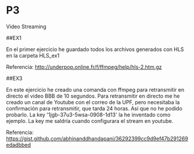 # P3
 Video Streaming

##EX1

En el primer ejercicio he guardado todos los archivos generados con HLS en la carpeta HLS_ex1

Referencia: http://underpop.online.fr/f/ffmpeg/help/hls-2.htm.gz


##EX3

En este ejercicio he creado una comanda con ffmpeg para retransmitir en directo el video BBB de 10 segundos.
Para retransmitir en directo me he creado un canal de Youtube con el correo de la UPF, pero necesitaba la confirmación para retransmitir, que tarda 24 horas.
Así que no he podido probarlo. La key '1jgb-37u3-5wsa-0908-1d13' la he inventado como ejemplo. La key me saldría cuando configurara el stream en youtube.

Referencia: https://gist.github.com/abhinanddhandapani/36292399cc9d9ef47b291269edadbbed
